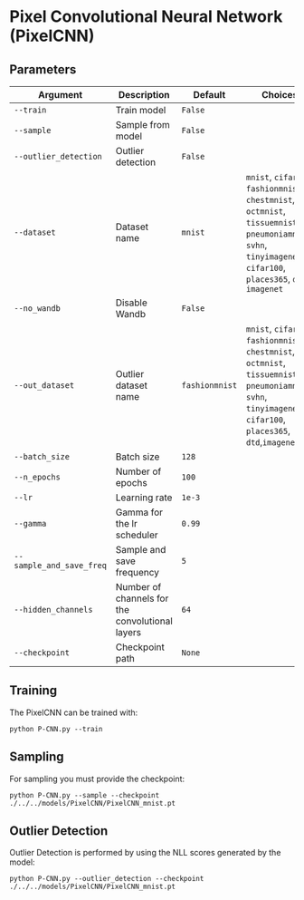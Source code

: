 # Pixel Convolutional Neural Network (PixelCNN)


## Parameters

| Argument                 | Description                             | Default         | Choices                                                                                  |
|--------------------------|-----------------------------------------|-----------------|------------------------------------------------------------------------------------------|
| `--train`                | Train model                             | `False`         |                                                                                          |
| `--sample`               | Sample from model                       | `False`         |                                                                                          |
| `--outlier_detection`    | Outlier detection                       | `False`         |                                                                                          |
| `--dataset`               | Dataset name                                       | `mnist`  | `mnist`, `cifar10`, `fashionmnist`, `chestmnist`, `octmnist`, `tissuemnist`, `pneumoniamnist`, `svhn`, `tinyimagenet`, `cifar100`, `places365`, `dtd`, `imagenet`            |
| `--no_wandb`              | Disable Wandb                                      | `False`  |                                                                                                                                                                              |
| `--out_dataset`          | Outlier dataset name                    | `fashionmnist`| `mnist`, `cifar10`, `fashionmnist`, `chestmnist`, `octmnist`, `tissuemnist`, `pneumoniamnist`, `svhn`, `tinyimagenet`, `cifar100`, `places365`, `dtd`,`imagenet` |
| `--batch_size`           | Batch size                              | `128`           |                                                                                          |
| `--n_epochs`             | Number of epochs                        | `100`           |                                                                                          |
| `--lr`                   | Learning rate                           | `1e-3`          |                                                                                          |
| `--gamma`                | Gamma for the lr scheduler              | `0.99`          |                                                                                          |
| `--sample_and_save_freq` | Sample and save frequency               | `5`             |                                                                                          |
| `--hidden_channels`      | Number of channels for the convolutional layers | `64`     |                                                                                          |
| `--checkpoint`           | Checkpoint path                         | `None`          |                                                                                          |


## Training

The PixelCNN can be trained with:

    python P-CNN.py --train

## Sampling

For sampling you must provide the checkpoint:

    python P-CNN.py --sample --checkpoint ./../../models/PixelCNN/PixelCNN_mnist.pt

## Outlier Detection

Outlier Detection is performed by using the NLL scores generated by the model:

    python P-CNN.py --outlier_detection --checkpoint ./../../models/PixelCNN/PixelCNN_mnist.pt